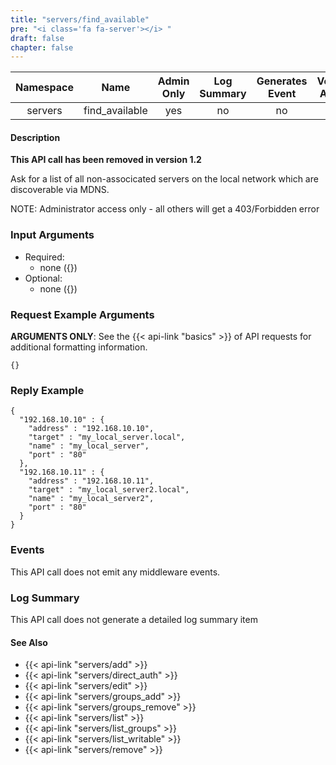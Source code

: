 ```yaml
---
title: "servers/find_available"
pre: "<i class='fa fa-server'></i> "
draft: false
chapter: false
---
```


| Namespace | Name | Admin Only | Log Summary | Generates Event | Version Added | Version Removed |
|:----------------:|:--------:|:--------:|:--------:|:--------:|:---:|:---:|
| servers | find_available | yes | no | no | 1 | 1.2 |

#### Description
**This API call has been removed in version 1.2**

Ask for a list of all non-associcated servers on the local network which are discoverable via MDNS.

NOTE: Administrator access only - all others will get a 403/Forbidden error

### Input Arguments
* Required:
   * none ({})
* Optional:
   * none ({})


### Request Example Arguments
**ARGUMENTS ONLY**: See the {{< api-link "basics" >}} of API requests for additional formatting information.

```
{}
```

### Reply Example
```
{
  "192.168.10.10" : {
    "address" : "192.168.10.10",
    "target" : "my_local_server.local",
    "name" : "my_local_server",
    "port" : "80"
  },
  "192.168.10.11" : {
    "address" : "192.168.10.11",
    "target" : "my_local_server2.local",
    "name" : "my_local_server2",
    "port" : "80"
  }
}
```

### Events
This API call does not emit any middleware events.

### Log Summary
This API call does not generate a detailed log summary item

#### See Also
* {{< api-link "servers/add" >}}
* {{< api-link "servers/direct_auth" >}}
* {{< api-link "servers/edit" >}}
* {{< api-link "servers/groups_add" >}}
* {{< api-link "servers/groups_remove" >}}
* {{< api-link "servers/list" >}}
* {{< api-link "servers/list_groups" >}}
* {{< api-link "servers/list_writable" >}}
* {{< api-link "servers/remove" >}}
